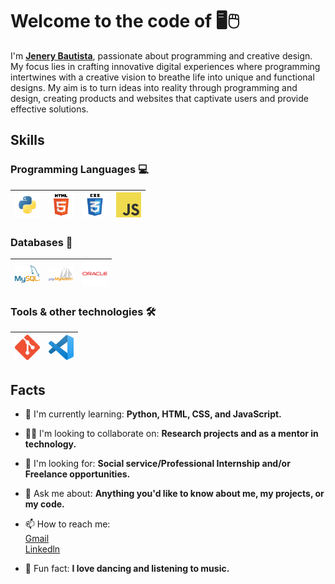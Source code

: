 # Welcome to the code of 🖥️🖱️

I'm **[Jenery Bautista](https://www.linkedin.com/in/jenery-bautista-b51819229/)**, passionate about programming and creative design. My focus lies in crafting innovative digital experiences where programming intertwines with a creative vision to breathe life into unique and functional designs. My aim is to turn ideas into reality through programming and design, creating products and websites that captivate users and provide effective solutions.

## Skills

### Programming Languages 💻
| [<img src="assets/python.png" title="python" alt="python" width="40">](https://www.python.org/) | [<img src="assets/html.png" title="html" alt="html" width="40">]() | [<img src="assets/css.png" title="css" alt="css" width="40">]() | [<img src="assets/javascript.png" title="js" alt="js" width="40">](https://www.javascript.com/) |
| --------------------------------------------------------------------------------- | ----------------------------------------------------------------------------------- | -------------------------------------------------------------------------------------------- | ------------------------------------------------------------------------------------------ |

### Databases 💾
| [<img src="assets/mysql.png" title="MySql" alt="MySql" width="40">](https://www.mysql.com/) | [<img src="assets/myadmin.png" title="MyAdmin" alt="MyAdmin" width="40">](https://www.phpmyadmin.net/) | [<img src="assets/oracle.png" title="oracle" alt="oracle" width="40">](https://www.oracle.com/) |
| --------------------------------------------------------------------------------- | ----------------------------------------------------------------------------------- | -------------------------------------------------------------------------------------------- |

### Tools & other technologies 🛠
| [<img src="assets/git.png" title="Git" alt="Git" width="40">]([https://code.visualstudio.com/](https://git-scm.com/)) | [<img src="assets/vscode.png" title="VSCode" alt="VSCode" width="40">](https://code.visualstudio.com/) |
| --------------------------------------------------------------------------------- | ----------------------------------------------------------------------------------- |

## Facts

- 🌱 I'm currently learning: **Python, HTML, CSS, and JavaScript.**

- 🤝🏼 I'm looking to collaborate on: **Research projects and as a mentor in technology.**

- 🤔 I'm looking for: **Social service/Professional Internship and/or Freelance opportunities.**

- 💬 Ask me about: **Anything you'd like to know about me, my projects, or my code.**

- 📫 How to reach me:  
  [Gmail](jenerybautistacanul@gmail.com)  
  [Linkedln](https://www.linkedin.com/in/jenery-bautista-b51819229/)  

- 💃 Fun fact: **I love dancing and listening to music.**
